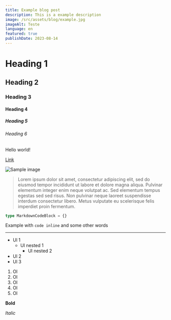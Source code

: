 ```yaml
---
title: Example blog post
description: This is a example description
image: /src/assets/blog/example.jpg
imageAlt: Teste
language: en
featured: true
publishDate: 2023-08-14
---
```


# Heading 1

## Heading 2

### Heading 3

#### Heading 4

##### Heading 5

###### Heading 6

Hello world!

[Link](/)

![Sample image](https://images.unsplash.com/photo-1566837945700-30057527ade0?ixlib=rb-4.0.3&ixid=M3wxMjA3fDB8MHxwaG90by1wYWdlfHx8fGVufDB8fHx8fA%3D%3D&auto=format&fit=crop&w=1470&q=80)

> Lorem ipsum dolor sit amet, consectetur adipiscing elit, sed do eiusmod tempor incididunt ut labore et dolore magna aliqua. Pulvinar elementum integer enim neque volutpat ac. Sed elementum tempus egestas sed sed risus. Non pulvinar neque laoreet suspendisse interdum consectetur libero. Metus vulputate eu scelerisque felis imperdiet proin fermentum.

```ts
type MarkdownCodeBlock = {}
```

Example with `code inline` and some other words

---

- Ul 1
  - Ul nested 1
    - Ul nested 2
- Ul 2
- Ul 3

1. Ol
2. Ol
3. Ol
4. Ol
5. Ol

**Bold**

_Italic_
